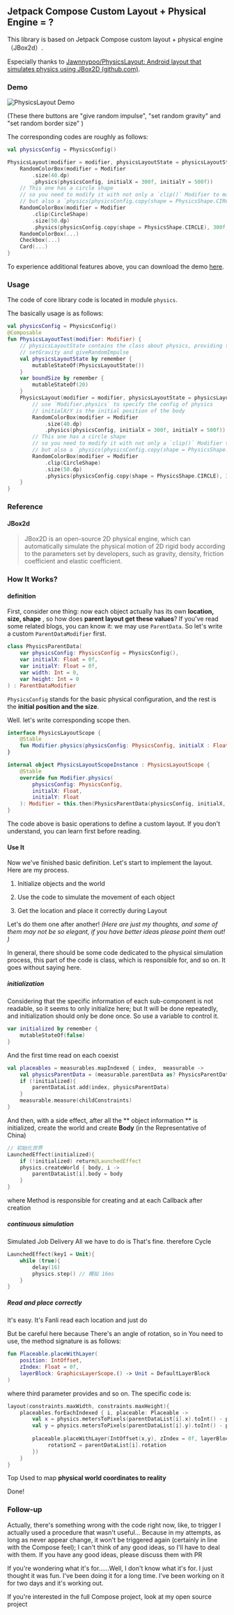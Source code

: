 ## Jetpack Compose Custom Layout + Physical Engine = ?

This library is based on Jetpack Compose custom layout  +  physical engine（JBox2d）.

Especially thanks to [Jawnnypoo/PhysicsLayout: Android layout that simulates physics using JBox2D (github.com)](https://github.com/Jawnnypoo/PhysicsLayout).



### Demo



![PhysicsLayout Demo](screen_shot.gif)

(These there buttons are "give random impulse", "set random gravity" and "set random border size" )

The corresponding codes are roughly as follows:


```kotlin
val physicsConfig = PhysicsConfig()

PhysicsLayout(modifier = modifier, physicsLayoutState = physicsLayoutState, boundSize = boundSize.toFloat()) {
    RandomColorBox(modifier = Modifier
        .size(40.dp)
        .physics(physicsConfig, initialX = 300f, initialY = 500f))
    // This one has a circle shape
    // so you need to modify it with not only a `clip()` Modifier to make it "looks like" a circle
    // but also a `physics(physicsConfig.copy(shape = PhysicsShape.CIRCLE)` Modifier to create a circle Body
    RandomColorBox(modifier = Modifier
        .clip(CircleShape)
        .size(50.dp)
        .physics(physicsConfig.copy(shape = PhysicsShape.CIRCLE), 300f, 1000f))
    RandomColorBox(...)
    Checkbox(...)
    Card(...)
}
```

To experience additional features above, you can download the demo [here](demo.apk).



### Usage

The code of core library code is  located in module `physics`. 

The basically usage is as follows:


```kotlin
val physicsConfig = PhysicsConfig()
@Composable
fun PhysicsLayoutTest(modifier: Modifier) {
    // physicsLayoutState contains the class about physics, providing two methods
    // setGravity and giveRandomImpulse
    val physicsLayoutState by remember {
        mutableStateOf(PhysicsLayoutState())
    }
    var boundSize by remember {
        mutableStateOf(20)
    }
    PhysicsLayout(modifier = modifier, physicsLayoutState = physicsLayoutState, boundSize = boundSize.toFloat()) {
        // use `Modifier.physics` to specify the config of physics
        // initialX/Y is the initial position of the body
        RandomColorBox(modifier = Modifier
            .size(40.dp)
            .physics(physicsConfig, initialX = 300f, initialY = 500f))
        // This one has a circle shape
        // so you need to modify it with not only a `clip()` Modifier to make it "looks like" a circle
        // but also a `physics(physicsConfig.copy(shape = PhysicsShape.CIRCLE)` Modifier to create a circle Body
        RandomColorBox(modifier = Modifier
            .clip(CircleShape)
            .size(50.dp)
            .physics(physicsConfig.copy(shape = PhysicsShape.CIRCLE), 300f, 1000f))
    }
}
```



### Reference

#### JBox2d

> JBox2D is an open-source 2D physical engine, which can automatically simulate the physical motion of 2D rigid body according to the parameters set by developers, such as gravity, density, friction coefficient and elastic coefficient.



### How It Works?

#### definition

First, consider one thing: now each object actually has its own **location, size, shape** , so how does **parent layout get these values**?  If you've read some related blogs,  you can know it:  we may use `ParentData`.  So let's write a custom `ParentDataModifier` first.


```kotlin
class PhysicsParentData(
    var physicsConfig: PhysicsConfig = PhysicsConfig(),
    var initialX: Float = 0f,
    var initialY: Float = 0f,
    var width: Int = 0,
    var height: Int = 0
) : ParentDataModifier
```

`PhysicsConfig` stands for the basic physical configuration, and the rest is the **initial position and the  size**.



Well. let's write corresponding scope then.


```kotlin
interface PhysicsLayoutScope {
    @Stable
    fun Modifier.physics(physicsConfig: PhysicsConfig, initialX : Float = 0f, initialY : Float = 0f) : Modifier
}

internal object PhysicsLayoutScopeInstance : PhysicsLayoutScope {
    @Stable
    override fun Modifier.physics(
        physicsConfig: PhysicsConfig,
        initialX: Float,
        initialY: Float
    ): Modifier = this.then(PhysicsParentData(physicsConfig, initialX, initialY))
}
```

The code above is basic operations to define a custom layout. If you don't understand, you can learn first before reading.



#### Use It

Now we've finished basic definition.  Let's start to implement the layout. Here are my process.

1. Initialize objects and the world

2. Use the code to simulate the movement of each object
3. Get the location and place it correctly during Layout

Let's do them one after another! *(Here are just my thoughts, and some of them may not be so elegant, if you have better ideas please point them out! )*

In general, there should be some code dedicated to the physical simulation process, this part of the code is class, which is responsible for, and so on. It goes without saying here.



##### initialization

Considering that the specific information of each sub-component is not readable, so it seems to only initialize here; but It will be done repeatedly, and initialization should only be done once. So use a variable to control it.


```kotlin
var initialized by remember {
    mutableStateOf(false)
}
```

And the first time read on each coexist


```kotlin
val placeables = measurables.mapIndexed { index,  measurable ->
    val physicsParentData = (measurable.parentData as? PhysicsParentData) ?: PhysicsParentData()
    if (!initialized){
        parentDataList.add(index, physicsParentData)
    }
    measurable.measure(childConstraints)
}
```

And then, with a side effect, after all the ** object information ** is initialized, create the world and create **Body** (in the Representative of China)


```kotlin
// 初始化世界
LaunchedEffect(initialized){
    if (!initialized) return@LaunchedEffect
    physics.createWorld { body, i ->
        parentDataList[i].body = body
    }
}
```

where Method is responsible for creating and at each Callback after creation



##### continuous simulation

Simulated Job Delivery All we have to do is That's fine. therefore Cycle


```kotlin
LaunchedEffect(key1 = Unit){
    while (true){
        delay(16)
        physics.step() // 模拟 16ms
    }
}
```



##### Read and place correctly

It's easy. It's Fanli read each location and just do

But be careful here because There's an angle of rotation, so in You need to use, the method signature is as follows:


```kotlin
fun Placeable.placeWithLayer(
    position: IntOffset,
    zIndex: Float = 0f,
    layerBlock: GraphicsLayerScope.() -> Unit = DefaultLayerBlock
)
```

where third parameter provides and so on. The specific code is:


```kotlin
layout(constraints.maxWidth, constraints.maxHeight){
    placeables.forEachIndexed { i, placeable: Placeable ->
        val x = physics.metersToPixels(parentDataList[i].x).toInt() - placeable.width / 2
        val y = physics.metersToPixels(parentDataList[i].y).toInt() - placeable.height / 2
          
        placeable.placeWithLayer(IntOffset(x,y), zIndex = 0f, layerBlock = {
             rotationZ = parentDataList[i].rotation
        })
    }
}
```

Top Used to map **physical world coordinates to reality**

Done!





### Follow-up

Actually, there's something wrong with the code right now, like, to trigger I actually used a procedure that wasn't useful... Because in my attempts, as long as never appear change, it won't be triggered again (certainly in line with the Compose feel); I can't think of any good ideas, so I'll have to deal with them. If you have any good ideas, please discuss them with PR

If you're wondering what it's for......Well, I don't know what it's for. I just thought it was fun. I've been doing it for a long time. I've been working on it for two days and it's working out.

If you're interested in the full Compose project, look at my open source project
